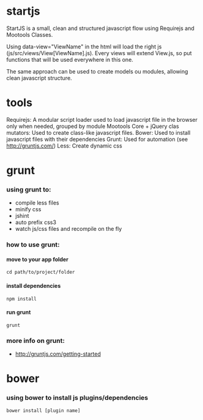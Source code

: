 startjs
=======

StartJS is a small, clean and structured javascript flow using Requirejs and Mootools Classes.

Using data-view="ViewName" in the html will load the right js (js/src/views/View[ViewName].js). Every views will extend View.js, so put functions that will be used everywhere in this one.

The same approach can be used to create models ou modules, allowing clean javascript structure.

tools
=======
Requirejs: A modular script loader used to load javascript file in the browser only when needed, grouped by module
Mootools Core + jQuery clas mutators: Used to create class-like javascript files.
Bower: Used to install javascript files with their dependencies
Grunt: Used for automation (see http://gruntjs.com/)
Less: Create dynamic css


grunt
=======
### using grunt to:
  - compile less files
  - minify css
  - jshint
  - auto prefix css3
  - watch js/css files and recompile on the fly


### how to use grunt:

#### move to your app folder

    cd path/to/project/folder

#### install dependencies

    npm install

#### run grunt

    grunt


### more info on grunt:
  - http://gruntjs.com/getting-started



bower
=======
### using bower to install js plugins/dependencies

    bower install [plugin name]

